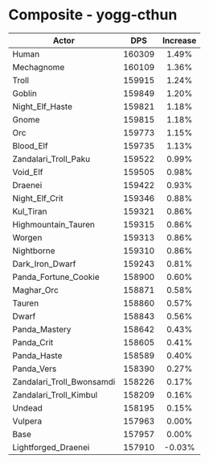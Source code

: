 # Composite - yogg-cthun
| Actor | DPS | Increase |
|---|:---:|:---:|
|Human|160309|1.49%|
|Mechagnome|160109|1.36%|
|Troll|159915|1.24%|
|Goblin|159849|1.20%|
|Night_Elf_Haste|159821|1.18%|
|Gnome|159815|1.18%|
|Orc|159773|1.15%|
|Blood_Elf|159735|1.13%|
|Zandalari_Troll_Paku|159522|0.99%|
|Void_Elf|159505|0.98%|
|Draenei|159422|0.93%|
|Night_Elf_Crit|159346|0.88%|
|Kul_Tiran|159321|0.86%|
|Highmountain_Tauren|159315|0.86%|
|Worgen|159313|0.86%|
|Nightborne|159310|0.86%|
|Dark_Iron_Dwarf|159243|0.81%|
|Panda_Fortune_Cookie|158900|0.60%|
|Maghar_Orc|158871|0.58%|
|Tauren|158860|0.57%|
|Dwarf|158843|0.56%|
|Panda_Mastery|158642|0.43%|
|Panda_Crit|158605|0.41%|
|Panda_Haste|158589|0.40%|
|Panda_Vers|158390|0.27%|
|Zandalari_Troll_Bwonsamdi|158226|0.17%|
|Zandalari_Troll_Kimbul|158209|0.16%|
|Undead|158195|0.15%|
|Vulpera|157963|0.00%|
|Base|157957|0.00%|
|Lightforged_Draenei|157910|-0.03%|
